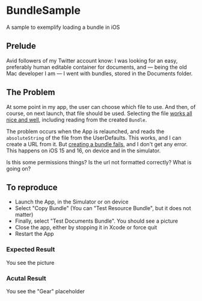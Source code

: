 # BundleSample
A sample to exemplify loading a bundle in iOS

## Prelude

Avid followers of my Twitter account know: I was looking for an easy, preferably human editable container for documents, and — being the old Mac developer I am — I went with bundles, stored in the Documents folder.

## The Problem

At some point in my app, the user can choose which file to use. And then, of course, on next launch, that file should be used. Selecting the file [works all nice and well](https://github.com/below/BundleSample/blob/19581d7fe48bc7d47ea788a0a19baf9f6b28a843/BundleSample/ContentView.swift#L53), including reading from the created `Bundle`. 

The problem occurs when the App is relaunched, and reads the `absoluteString` of the file from the UserDefaults. This works, and I can create a URL from it. But [creating a bundle fails](https://github.com/below/BundleSample/blob/19581d7fe48bc7d47ea788a0a19baf9f6b28a843/BundleSample/ContentView.swift#L76), and I don't get any error. This happens on iOS 15 and 16, on device and in the simulator.

Is this some permissions things? Is the url not formatted correctly? What is going on?

## To reproduce

* Launch the App, in the Simulator or on device
* Select "Copy Bundle" (You can "Test Resource Bundle", but it does not matter)
* Finally, select "Test Documents Bundle". You should see a picture
* Close the app, either by stopping it in Xcode or force quit
* Restart the App

### Expected Result
You see the picture

### Acutal Result
You see the "Gear" placeholder
